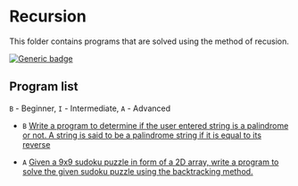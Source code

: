# Recursion

This folder contains programs that are solved using the method of recusion.


[![Generic badge](https://img.shields.io/badge/ProgramCount-1-<COLOR>.svg)](https://shields.io/)

## Program list

`B` - Beginner, `I` - Intermediate, `A` - Advanced

* `B` [Write a program to determine if the user entered string is a palindrome or not. A string is said to be a palindrome string if it is equal to its reverse](stringPalindrome.cpp)

* `A` [Given a 9x9 sudoku puzzle in form of a 2D array, write a program to solve the given sudoku puzzle using the backtracking method.](sudokuSolver.cpp)


